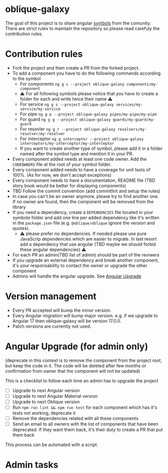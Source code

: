 # oblique-galaxy

The goal of this project is to share angular [symbols](https://angular.io/guide/styleguide#symbols-and-file-names) from the comunity. There are strict rules to maintain the repository so please read carefuly the contribution rules.

# Contribution rules

- Fork the project and then create a PR from the forked project.
- To add a component you have to do the following commands according to the symbol
  - For components `ng g c --project oblique-galaxy components/my-component`
  - ⚠️ For all following symbols please notice that you have to create a folder for each and write twice their name ⚠️
  - For service `ng g s --project oblique-galaxy services/my-service/my-service`
  - For pipe `ng g p --project oblique-galaxy pipes/my-pipe/my-pipe`
  - For guard `ng g g --project oblique-galaxy guards/my-guard/my-guard`
  - For resovler `ng g r --project oblique-galaxy resolvers/my-resolver/my-resolver`
  - For interceptor `ng g interceptor --project oblique-galaxy interceptors/my-interceptor/my-interceptor`
  - If you want to create another type of symbol, please add it in a folder named after the symbol type and mention it in your PR.
- Every component added needs at least one code owner. Add the `CODEOWNERS` file at the root of your symbol folder.
- Every component added needs to have a coverage for unit tests of 100%. (As for now, we don't accept exceptions)
- Every component needs to have a documentation, README file (TBD story book would be better for displaying components)
- TBD Follow the commit convention (add commitlint and setup the rules)
- In case you can't be an owner anymore, please try to find another one. If no owner are found, then the component will be removed from the library
- If you need a dependency, create a `DEPENDENCIES` file located in your symbole folder and add one line per added dependency like it's written in the `package.json` file (e.g. `@oblique/oblique` ignore the version and quotes).
  - ⚠️ please prefer no dependencies. If needed please use pure JavaScrip dependencies which are easier to migrate. In last resort add a dependency that use angular (TBD maybe we should forbid these angular dependencies) ⚠️
- For each PR an admin(TBD list of admin) should be part of the reviwers
- If you upgrade an external dependency and break another component, it's your responsability to contact the owner or upgrade the other component
- Admins will handle the angular upgrade. See [Angular Upgrade](#angular-upgrade-for-admin-only)

# Version management

- Every PR accepted will bump the minor version.
- Every Angular migration will bump major version. e.g. if we upgrade to Angular 17 then oblique-galaxy will be version 17.0.0.
- Patch versions are currently not used.

# Angular Upgrade (for admin only)

(deprecate in this context is to remove the component from the project root, but keep the code in it. The code will be deleted after few months or confirmation from owner that the component will not be updated)

This is a checklist to follow each time an admin has to upgrade the project

- [ ] Upgrade to next Angular version
- [ ] Upgrade to next Angular Material version
- [ ] Upgrade to next Oblique version
- [ ] Run `npm run lint && npm run test` for each component which has it's tests not working, deprecate it
- [ ] Remove the dependencies related with all these components
- [ ] Send an email to all owners with the list of components that have been deprecated. If they want them back, it's their duty to create a PR that put them back

This process can be automated with a script.

# Admin tasks
